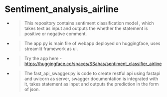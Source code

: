 # Sentiment_analysis_airline

- > This repository contains sentiment classification model , which takes text as input and outputs the whether the statement is positive or negative comment.

- > The app.py  is main file of webapp deployed on huggingface, uses streamlit framework as ui.

- > Try the app here - https://huggingface.co/spaces/SSahas/sentiment_classifier_airline

- > The fast_api_swagger.py is code to create restful api using fastapi and uvicorn as server, swagger documentation is integrated with it, takes statement as input and outputs the prediction in the form of json.
